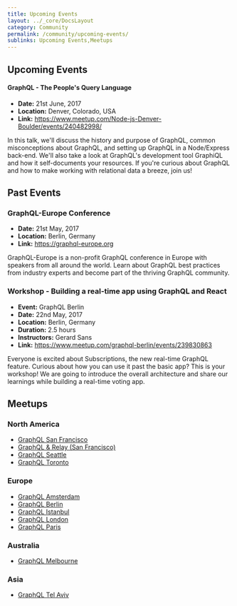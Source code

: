 ```yaml
---
title: Upcoming Events
layout: ../_core/DocsLayout
category: Community
permalink: /community/upcoming-events/
sublinks: Upcoming Events,Meetups
---
```


## Upcoming Events

#### GraphQL - The People's Query Language 

- **Date:** 21st June, 2017
- **Location:** Denver, Colorado, USA
- **Link:** https://www.meetup.com/Node-js-Denver-Boulder/events/240482998/

In this talk, we'll discuss the history and purpose of GraphQL, common misconceptions about GraphQL, and setting up GraphQL in a Node/Express back-end. We'll also take a look at GraphQL's development tool GraphiQL and how it self-documents your resources. If you're curious about GraphQL and how to make working with relational data a breeze, join us! 

## Past Events

### GraphQL-Europe Conference

- **Date:** 21st May, 2017
- **Location:** Berlin, Germany
- **Link:** https://graphql-europe.org

GraphQL-Europe is a non-profit GraphQL conference in Europe with speakers from all around the world. Learn about GraphQL best practices from industry experts and become part of the thriving GraphQL community.

### Workshop - Building a real-time app using GraphQL and React

- **Event:** GraphQL Berlin
- **Date:** 22nd May, 2017
- **Location:** Berlin, Germany
- **Duration:** 2.5 hours
- **Instructors:** Gerard Sans
- **Link:** https://www.meetup.com/graphql-berlin/events/239830863

Everyone is excited about Subscriptions, the new real-time GraphQL feature. Curious about how you can use it past the basic app? This is your workshop! We are going to introduce the overall architecture and share our learnings while building a real-time voting app. 

## Meetups

### North America

- [GraphQL San Francisco](http://www.meetup.com/GraphQL-SF/)
- [GraphQL & Relay (San Francisco)](http://www.meetup.com/graphql/)
- [GraphQL Seattle](https://www.meetup.com/Seattle-GraphQL-Meetup/)
- [GraphQL Toronto](https://www.meetup.com/GraphQL-Toronto/)

### Europe

- [GraphQL Amsterdam](https://www.meetup.com/Amsterdam-GraphQL-Meetup/)
- [GraphQL Berlin](https://www.meetup.com/graphql-berlin/)
- [GraphQL Istanbul](https://www.meetup.com/GraphQL-Istanbul/)
- [GraphQL London](https://www.meetup.com/GraphQL-London)
- [GraphQL Paris](https://www.meetup.com/GraphQL-Paris/)

### Australia

- [GraphQL Melbourne](http://graphql.melbourne/)

### Asia

- [GraphQL Tel Aviv](https://www.meetup.com/GraphQL-TLV/)
